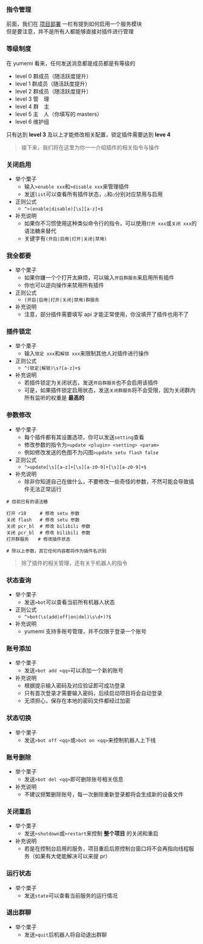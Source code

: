 ### 指令管理 <!-- {docsify-ignore} -->

前面，我们在 [项目部署](install/) 一栏有提到如何启用一个服务模块  
但是要注意，并不是所有人都能够直接对插件进行管理

### 等级制度
在 yumemi 看来，任何发送消息都是成员都是有等级的

- level 0 群成员（随活跃度提升）
- level 1 群成员（随活跃度提升）
- level 2 群成员（随活跃度提升）
- level 3 管　理
- level 4 群　主
- level 5 主　人（你填写的 masters）
- level 6 维护组

只有达到 **level 3** 及以上才能修改相关配置，锁定插件需要达到 **leve 4**

> 接下来，我们将在这里为你一一介绍插件的相关指令与操作

### 关闭启用
- 举个栗子
  + 输入`>enable xxx`和`>disable xxx`来管理插件
  + 发送`list`可以查看所有插件状态，`△`和`○`分别对应禁用与启用
- 正则公式
  + `^>(enable|disable)[\s][a-z]+$`
- 补充说明
  + 如果你不习惯使用这种类似命令行的指令，可以使用`打开 xxx`或`关闭 xxx`的语法糖来替代
  + 关键字有`(开启|启用|打开|关闭|禁用)`

### 我全都要
- 举个栗子
  + 如果你嫌一个个打开太麻烦，可以输入`开启群服务`来启用所有插件
  + 你也可以逆向操作来禁用所有插件
- 正则公式
  + `(开启|启用|打开|关闭|禁用)群服务`
- 补充说明
  + 注意，部分插件需要填写 api 才能正常使用，你没填开了插件也用不了

### 插件锁定
- 举个栗子
  + 输入`锁定 xxx`和`解锁 xxx`来限制其他人对插件进行操作
- 正则公式
  + `^(锁定|解锁)\s?[a-z]+$`
- 补充说明
  + 若插件锁定为关闭状态，发送`开启群服务`也不会启用该插件
  + 可是，如果插件锁定启用状态，发送`关闭群服务`将不会受限，因为关闭群内所有监听的权重是 **最高的**

### 参数修改
- 举个栗子
  + 每个插件都有其设置选项，你可以发送`setting`查看
  + 修改参数的指令为`>update <plugin> <setting> <param>`
  + 例如修改发送的色图不为闪图`>update setu flash false`
- 正则公式
  + `^>update[\s][a-z]+[\s][a-z0-9]+[\s][a-z0-9]+$`
- 补充说明
  + 除非你知道自己在做什么，不要修改一些奇怪的参数，不然可能会导致插件无法正常运行

```
# 目前已有的语法糖

打开 r18     # 修改 setu 参数
关闭 flash   # 修改 setu 参数
关闭 pcr_bl  # 修改 bilibili 参数
关闭 pcr_bl  # 修改 bilibili 参数
打开群服务　　# 修改插件状态

# 除以上参数，其它任何内容都将作为插件名识别
```

> 除了插件的相关管理，还有关于机器人的指令

### 状态查询
- 举个栗子
  + 发送`>bot`可以查看当前所有机器人状态
- 正则公式
  + `^>bot(\s(add|off|on|del)\s\d+)?$`
- 补充说明
  + yumemi 支持多账号管理，并不仅限于登录一个账号
  
### 账号添加
- 举个栗子
  + 发送`>bot add <qq>`可以添加一个新的账号
- 补充说明
  + 根据提示输入密码及对应验证即可成功登录
  + 只有首次登录才需要输入密码，后续启动项目将会自动登录
  + 无须担心，保存在本地的密码文件都经过加密

### 状态切换
- 举个栗子
  + 发送`>bot off <qq>`或`>bot on <qq>`来控制机器人上下线

### 账号删除
- 举个栗子
  + 发送`>bot del <qq>`即可删除账号相关信息
- 补充说明
  + 不建议频繁删除账号，每一次删除重新登录都将会生成新的设备文件

### 关闭重启
- 举个栗子
  + 发送`>shutdown`或`>restart`来控制 **整个项目** 的关闭和重启
- 补充说明
  + 若是在控制台启用的服务，项目重启后原控制台窗口将不会再指向线程服务（如果有大佬能解决可以来提 pr）

### 运行状态
- 举个栗子
  + 发送`state`可以查看当前服务的运行情况

### 退出群聊
- 举个栗子
  + 发送`>quit`后机器人将自动退出群聊
